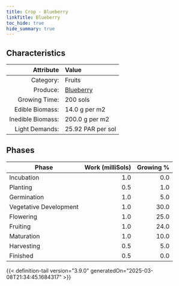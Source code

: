 ```yaml
---
title: Crop - Blueberry
linkTitle: Blueberry
toc_hide: true
hide_summary: true
---
```

<!-- This is generated by the MarsSim HelpGenertor, do not edit. -->

## Characteristics

| Attribute      | Value |
|--------:|:------|
|Category:|Fruits|
|Produce:|[Blueberry](/docs/definitions/resource/blueberry)|
|Growing Time:|200 sols|
|Edible Biomass:|14.0 g per m2|
|Inedible Biomass:|200.0 g per m2|
|Light Demands:|25.92 PAR per sol|

## Phases

| Phase           | Work (milliSols) | Growing % |
|-----------|------:|--------:|
|Incubation|1.0|0.0|
|Planting|0.5|1.0|
|Germination|1.0|5.0|
|Vegetative Development|1.0|30.0|
|Flowering|1.0|25.0|
|Fruiting|1.0|24.0|
|Maturation|1.0|10.0|
|Harvesting|0.5|5.0|
|Finished|0.5|0.0|


{{< definition-tail version="3.9.0" generatedOn="2025-03-08T21:34:45.1684317" >}}

